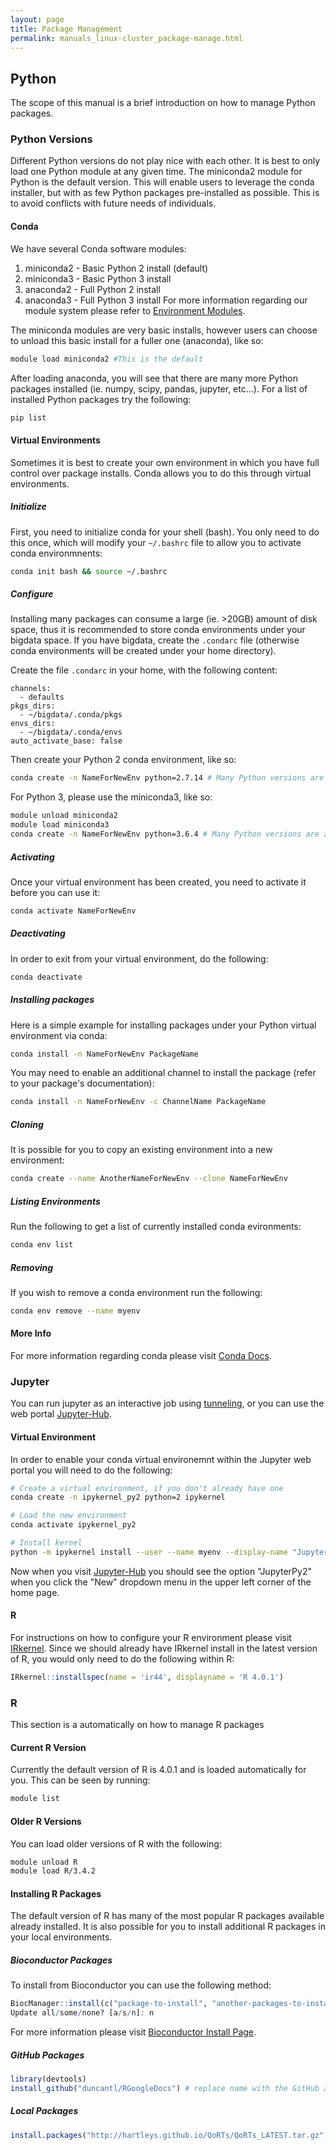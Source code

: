 ```yaml
---
layout: page
title: Package Management
permalink: manuals_linux-cluster_package-manage.html
---
```


## Python
The scope of this manual is a brief introduction on how to manage Python packages.

### Python Versions
Different Python versions do not play nice with each other. It is best to only load one Python module at any given time.
The miniconda2 module for Python is the default version. This will enable users to leverage the conda installer, but with as few Python packages pre-installed as possible. This is to avoid conflicts with future needs of individuals.

#### Conda
We have several Conda software modules:
  1. miniconda2 - Basic Python 2 install (default)
  2. miniconda3 - Basic Python 3 install
  3. anaconda2  - Full Python 2 install
  4. anaconda3  - Full Python 3 install
For more information regarding our module system please refer to [Environment Modules](manuals_linux-cluster_start.html#modules).

The miniconda modules are very basic installs, however users can choose to unload this basic install for a fuller one (anaconda), like so:

```bash
module load miniconda2 #This is the default
```

After loading anaconda, you will see that there are many more Python packages installed (ie. numpy, scipy, pandas, jupyter, etc...).
For a list of installed Python packages try the following:

```bash
pip list
```

#### Virtual Environments
Sometimes it is best to create your own environment in which you have full control over package installs.
Conda allows you to do this through virtual environments.

##### Initialize
First, you need to initialize conda for your shell (bash).
You only need to do this once, which will modify your `~/.bashrc` file to allow you to activate conda environmnents:

```bash
conda init bash && source ~/.bashrc
```

##### Configure
Installing many packages can consume a large (ie. >20GB) amount of disk space, thus it is recommended to store conda environments under your bigdata space.
If you have bigdata, create the `.condarc` file (otherwise conda environments will be created under your home directory).

 Create the file `.condarc` in your home, with the following content:

```
channels:
  - defaults
pkgs_dirs:
  - ~/bigdata/.conda/pkgs
envs_dirs:
  - ~/bigdata/.conda/envs
auto_activate_base: false
```

Then create your Python 2 conda environment, like so:

```bash
conda create -n NameForNewEnv python=2.7.14 # Many Python versions are available
```

For Python 3, please use the miniconda3, like so:

```bash
module unload miniconda2
module load miniconda3
conda create -n NameForNewEnv python=3.6.4 # Many Python versions are available
```

##### Activating
Once your virtual environment has been created, you need to activate it before you can use it:

```bash
conda activate NameForNewEnv
```

##### Deactivating
In order to exit from your virtual environment, do the following:

```bash
conda deactivate
```

##### Installing packages
Here is a simple example for installing packages under your Python virtual environment via conda:

```bash
conda install -n NameForNewEnv PackageName
```

You may need to enable an additional channel to install the package (refer to your package's documentation):

```bash
conda install -n NameForNewEnv -c ChannelName PackageName
```

##### Cloning
It is possible for you to copy an existing environment into a new environment:

```bash
conda create --name AnotherNameForNewEnv --clone NameForNewEnv
```

##### Listing Environments
Run the following to get a list of currently installed conda evironments:

```bash
conda env list
```

##### Removing
If you wish to remove a conda environment run the following:

```bash
conda env remove --name myenv
```

#### More Info
For more information regarding conda please visit [Conda Docs](https://conda.io/docs/user-guide/).

### Jupyter
You can run jupyter as an interactive job using [tunneling](manuals_linux-cluster_jobs.html#web-browser-access), or you can use the web portal [Jupyter-Hub](https://jupyter.hpcc.ucr.edu).

#### Virtual Environment
In order to enable your conda virtual environemnt within the Jupyter web portal you will need to do the following:

```bash
# Create a virtual environment, if you don't already have one
conda create -n ipykernel_py2 python=2 ipykernel

# Load the new environment
conda activate ipykernel_py2

# Install kernel
python -m ipykernel install --user --name myenv --display-name "JupyterPy2"
```

Now when you visit [Jupyter-Hub](https://jupyter.hpcc.ucr.edu) you should see the option "JupyterPy2" when you click the "New" dropdown menu in the upper left corner of the home page.

#### R
For instructions on how to configure your R environment please visit [IRkernel](https://github.com/IRkernel/IRkernel).
Since we should already have IRkernel install in the latest version of R, you would only need to do the following within R:

```R
IRkernel::installspec(name = 'ir44', displayname = 'R 4.0.1')
```

### R
This section is a automatically on how to manage R packages

#### Current R Version
Currently the default version of R is 4.0.1 and is loaded automatically for you.
This can be seen by running:

```bash
module list
```

#### Older R Versions
You can load older versions of R with the following:

```bash
module unload R
module load R/3.4.2
```

#### Installing R Packages
The default version of R has many of the most popular R packages available already installed.
It is also possible for you to install additional R packages in your local environments. 

##### Bioconductor Packages
To install from Bioconductor you can use the following method:

```R
BiocManager::install(c("package-to-install", "another-packages-to-install"))
Update all/some/none? [a/s/n]: n
```

For more information please visit [Bioconductor Install Page](https://www.bioconductor.org/install/).

##### GitHub Packages

```R
library(devtools)
install_github("duncantl/RGoogleDocs") # replace name with the GitHub account/repo
```

##### Local Packages

```R
install.packages("http://hartleys.github.io/QoRTs/QoRTs_LATEST.tar.gz",repos=NULL,type="source") # replace URL with your URL or local path to your .tar.gz file
```

